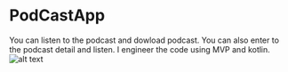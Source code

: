 # PodCastApp
You can listen to the podcast and dowload podcast. 
You can also enter to the podcast detail and listen. 
I engineer the code using MVP and kotlin.
![alt text](https://github.com/InzaliKyaw/UIDesign.git/Listener.png?raw=true)
